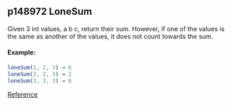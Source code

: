 ## p148972 LoneSum

Given 3 int values, a b c, return their sum. However, if one of the values is the same as another of the values, it does not count towards the sum.

#### Example:
```js
loneSum(1, 2, 3) → 6
loneSum(3, 2, 3) → 2
loneSum(3, 3, 3) → 0
```
[Reference](https://codingbat.com/prob/p148972)
